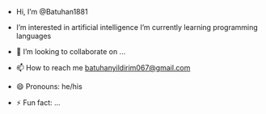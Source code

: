 -  Hi, I’m @Batuhan1881
-  I’m interested in artificial intelligence
   I’m currently learning programming languages

- 💞️ I’m looking to collaborate on ...
- 📫 How to reach me batuhanyildirim067@gmail.com
- 😄 Pronouns: he/his
- ⚡ Fun fact: ...

<!---
Batuhan1881/Batuhan1881 is a ✨ special ✨ repository because its `README.md` (this file) appears on your GitHub profile.
You can click the Preview link to take a look at your changes.
--->
